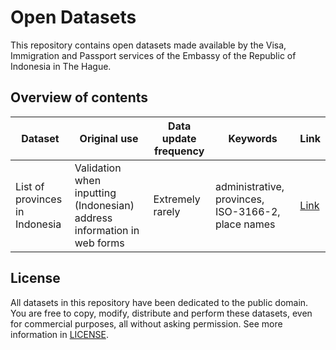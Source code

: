 # Open Datasets

This repository contains open datasets made available by the Visa,
Immigration and Passport services of the Embassy of the Republic of
Indonesia in The Hague.

## Overview of contents

 Dataset | Original use | Data update frequency | Keywords | Link
 ------- | ------------ | --------------------- | -------- | ----
 List of provinces in Indonesia | Validation when inputting (Indonesian) address information in web forms | Extremely rarely | administrative, provinces, ISO-3166-2, place names | [Link](lib/provinces_republic_of_indonesia.json)

## License

All datasets in this repository have been dedicated to the public domain.
You are free to copy, modify, distribute and perform these datasets, even
for commercial purposes, all without asking permission. See more
information in [LICENSE](LICENSE).
